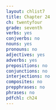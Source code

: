 ```yaml
---
layout: chlist7
title: Chapter 24
ch: twentyfour
grade: seventh
verbs: yes
conjverbs: no
nouns: yes
pronouns: no
adjectives: yes
adverbs: yes
prepositions: no
conjunctions: no
interjections: no
composites: no
prepphrases: no
phrases: no
pdfchl: ch24
---
```

